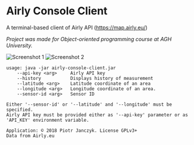 # Airly Console Client

A terminal-based client of Airly API (https://map.airly.eu/)

*Project was made for Object-oriented programming course at AGH University.*

![Screenshot 1](/../screenshots/screenshots/screenshot1.png?raw=true)
![Screenshot 2](/../screenshots/screenshots/screenshot2.png?raw=true)

```
usage: java -jar airly-console-client.jar
    --api-key <arg>     Airly API key
    --history           Displays history of measurement
    --latitude <arg>    Latitude coordinate of an area
    --longitude <arg>   Longitude coordinate of an area.
    --sensor-id <arg>   Sensor ID

Either '--sensor-id' or '--latitude' and '--longitude' must be specified.
Airly API key must be provided either as '--api-key' parameter or as 'API_KEY' environment variable.

Application: © 2018 Piotr Janczyk. License GPLv3+
Data from Airly.eu
```
